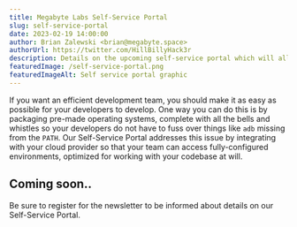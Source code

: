 ```yaml
---
title: Megabyte Labs Self-Service Portal
slug: self-service-portal
date: 2023-02-19 14:00:00
author: Brian Zalewski <brian@megabyte.space>
authorUrl: https://twitter.com/HillBillyHack3r
description: Details on the upcoming self-service portal which will allow provisioning of remote VMs and will be available to Megabyte Labs Enterprise clients
featuredImage: /self-service-portal.png
featuredImageAlt: Self service portal graphic
---
```


If you want an efficient development team, you should make it as easy as possible for your developers to develop. One way you can do this is by packaging pre-made operating systems, complete with all the bells and whistles so your developers do not have to fuss over things like `adb` missing from the `PATH`. Our Self-Service Portal addresses this issue by integrating with your cloud provider so that your team can access fully-configured environments, optimized for working with your codebase at will.

## Coming soon..

Be sure to register for the newsletter to be informed about details on our Self-Service Portal.